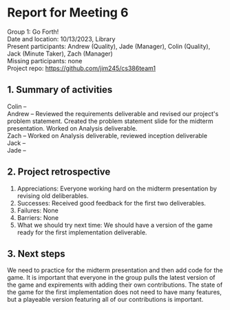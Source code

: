 # Report for Meeting 6
Group 1: Go Forth! <br>
Date and location: 10/13/2023, Library <br>
Present participants: Andrew (Quality), Jade (Manager), Colin (Quality), Jack (Minute Taker), Zach (Manager) <br>
Missing participants: none <br>
Project repo: https://github.com/jim245/cs386team1 <br>

## 1. Summary of activities
Colin – <br>
Andrew – Reviewed the requirements deliverable and revised our project's problem statement. Created the problem statement slide for the midterm presentation. Worked on Analysis deliverable. <br>
Zach –  Worked on Analysis deliverable, reviewed inception deliverable <br>
Jack – <br>
Jade – <br>

## 2. Project retrospective
  1. Appreciations: Everyone working hard on the midterm presentation by revising old deliberables. <br>
  2. Successes: Received good feedback for the first two deliverables. <br>
  3. Failures: None <br>
  4. Barriers: None <br>
  5. What we should try next time: We should have a version of the game ready for the first implementation deliverable. <br>

## 3. Next steps
We need to practice for the midterm presentation and then add code for the game. It is important that everyone in the group pulls the latest version of the game and expirements with adding their own contributions. The state of the game for the first implementation does not need to have many features, but a playeable version featuring all of our contributions is important.
